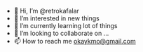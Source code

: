 - 👋 Hi, I’m @retrokafalar
- 👀 I’m interested in new things
- 🌱 I’m currently learning lot of things
- 💞️ I’m looking to collaborate on ...
- 📫 How to reach me okaykmo@gmail.com

<!---
retrokafalar/retrokafalar is a ✨ special ✨ repository because its `README.md` (this file) appears on your GitHub profile.
You can click the Preview link to take a look at your changes.
--->
